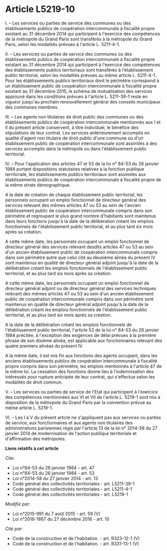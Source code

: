 # Article L5219-10

I. – Les services ou parties de service des communes ou des établissements publics de coopération intercommunale à fiscalité
propre existant au 31 décembre 2014 qui participent à l'exercice des compétences de la métropole du Grand Paris sont
transférés à la métropole du Grand Paris, selon les modalités prévues à l'article L. 5211-4-1.

II. – Les services ou parties de service des communes ou des établissements publics de coopération intercommunale à fiscalité
propre existant au 31 décembre 2014 qui participent à l'exercice des compétences des établissements publics territoriaux sont
transférés à l'établissement public territorial, selon les modalités prévues au même article L. 5211-4-1. Pour les
établissements publics territoriaux dont le périmètre correspond à un établissement public de coopération intercommunale à
fiscalité propre existant au 31 décembre 2015, le schéma de mutualisation des services approuvé dans les conditions prévues à
l'article L. 5211-39-1 reste en vigueur jusqu'au prochain renouvellement général des conseils municipaux des communes
membres.

III. – Les agents non titulaires de droit public des communes ou des établissements publics de coopération intercommunale
mentionnés aux I et II du présent article conservent, à titre individuel, le bénéfice des stipulations de leur contrat. Les
services antérieurement accomplis en qualité d'agent non titulaire de droit public d'une commune ou d'un établissement public
de coopération intercommunale sont assimilés à des services accomplis dans la métropole ou dans l'établissement public
territorial.

IV. – Pour l'application des articles 47 et 53 de la loi n° 84-53 du 26 janvier 1984 portant dispositions statutaires
relatives à la fonction publique territoriale, les établissements publics territoriaux sont assimilés aux établissements
publics de coopération intercommunale à fiscalité propre de la même strate démographique.

A la date de création de chaque établissement public territorial, les personnels occupant un emploi fonctionnel de directeur
général des services relevant des mêmes articles 47 ou 53 au sein de l'ancien établissement public de coopération
intercommunale compris dans son périmètre et regroupant le plus grand nombre d'habitants sont maintenus dans leurs fonctions
jusqu'à la date de la délibération créant les emplois fonctionnels de l'établissement public territorial, et au plus tard six
mois après sa création.

A cette même date, les personnels occupant un emploi fonctionnel de directeur général des services relevant desdits articles
47 ou 53 au sein d'un ancien établissement public de coopération intercommunale compris dans son périmètre autre que celui
cité au deuxième alinéa du présent IV sont maintenus en qualité de directeur général adjoint jusqu'à la date de la
délibération créant les emplois fonctionnels de l'établissement public territorial, et au plus tard six mois après sa
création.

A cette même date, les personnels occupant un emploi fonctionnel de directeur général adjoint ou de directeur général des
services techniques relevant des mêmes articles 47 ou 53 au sein d'un ancien établissement public de coopération
intercommunale compris dans son périmètre sont maintenus en qualité de directeur général adjoint jusqu'à la date de la
délibération créant les emplois fonctionnels de l'établissement public territorial, et au plus tard six mois après sa
création.

A la date de la délibération créant les emplois fonctionnels de l'établissement public territorial, l'article 53 de la loi n°
84-53 du 26 janvier 1984 précitée, à l'exception des exigences de délai prévues à la première phrase de son dixième alinéa,
est applicable aux fonctionnaires relevant des quatre premiers alinéas du présent IV.

A la même date, il est mis fin aux fonctions des agents occupant, dans les anciens établissements publics de coopération
intercommunale à fiscalité propre compris dans son périmètre, les emplois mentionnés à l'article 47 de la même loi. La
cessation des fonctions donne lieu à l'indemnisation des intéressés pour rupture anticipée de leur contrat, qui s'effectue
selon les modalités de droit commun.

V. – Les services ou parties de service de l'Etat qui participent à l'exercice des compétences mentionnées aux VI et VII de
l'article L. 5219-1 sont mis à disposition de la métropole du Grand Paris par la convention prévue au même article L. 5219-1.

VI. – Les I à V du présent article ne s'appliquent pas aux services ou parties de service, aux fonctionnaires et aux agents
non titulaires des administrations parisiennes régis par l'article 13 de la loi n° 2014-58 du 27 janvier 2014 de
modernisation de l'action publique territoriale et d'affirmation des métropoles.

**Liens relatifs à cet article**

_Cite_:

  - Loi n°84-53 du 26 janvier 1984 - art. 47
  - Loi n°84-53 du 26 janvier 1984 - art. 53
  - Loi n°2014-58 du 27 janvier 2014 - art. 13
  - Code général des collectivités territoriales - art. L5211-39-1
  - Code général des collectivités territoriales - art. L5211-4-1
  - Code général des collectivités territoriales - art. L5219-1

_Modifié par_:

  - Loi n°2015-991 du 7 août 2015 - art. 59 (V)
  - Loi n°2016-1867 du 27 décembre 2016 - art. 10

_Cité par_:

  - Code de la construction et de l'habitation. - art. R323-12-1 (V)
  - Code de la construction et de l'habitation. - art. R331-13-1 (V)
